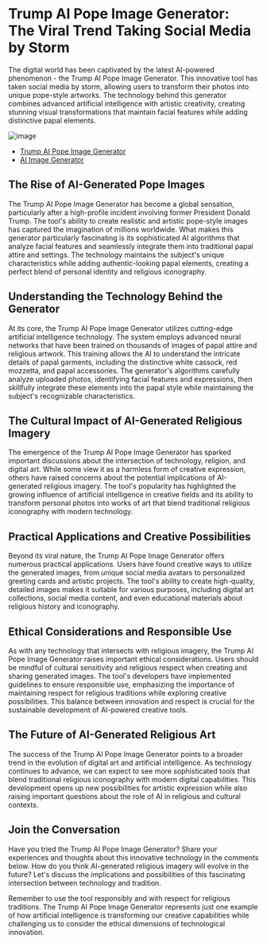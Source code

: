 # Trump AI Pope Image Generator: The Viral Trend Taking Social Media by Storm

The digital world has been captivated by the latest AI-powered phenomenon - the Trump AI Pope Image Generator. This innovative tool has taken social media by storm, allowing users to transform their photos into unique pope-style artworks. The technology behind this generator combines advanced artificial intelligence with artistic creativity, creating stunning visual transformations that maintain facial features while adding distinctive papal elements.

![image](https://github.com/user-attachments/assets/078c9cd4-f3c5-486f-9d56-78187a26bd3a)

- [Trump AI Pope Image Generator](https://imgdo.ai/features/ai-pope-image-generator)
- [AI Image Generator](https://imgdo.ai)

## The Rise of AI-Generated Pope Images

The Trump AI Pope Image Generator has become a global sensation, particularly after a high-profile incident involving former President Donald Trump. The tool's ability to create realistic and artistic pope-style images has captured the imagination of millions worldwide. What makes this generator particularly fascinating is its sophisticated AI algorithms that analyze facial features and seamlessly integrate them into traditional papal attire and settings. The technology maintains the subject's unique characteristics while adding authentic-looking papal elements, creating a perfect blend of personal identity and religious iconography.

## Understanding the Technology Behind the Generator

At its core, the Trump AI Pope Image Generator utilizes cutting-edge artificial intelligence technology. The system employs advanced neural networks that have been trained on thousands of images of papal attire and religious artwork. This training allows the AI to understand the intricate details of papal garments, including the distinctive white cassock, red mozzetta, and papal accessories. The generator's algorithms carefully analyze uploaded photos, identifying facial features and expressions, then skillfully integrate these elements into the papal style while maintaining the subject's recognizable characteristics.

## The Cultural Impact of AI-Generated Religious Imagery

The emergence of the Trump AI Pope Image Generator has sparked important discussions about the intersection of technology, religion, and digital art. While some view it as a harmless form of creative expression, others have raised concerns about the potential implications of AI-generated religious imagery. The tool's popularity has highlighted the growing influence of artificial intelligence in creative fields and its ability to transform personal photos into works of art that blend traditional religious iconography with modern technology.

## Practical Applications and Creative Possibilities

Beyond its viral nature, the Trump AI Pope Image Generator offers numerous practical applications. Users have found creative ways to utilize the generated images, from unique social media avatars to personalized greeting cards and artistic projects. The tool's ability to create high-quality, detailed images makes it suitable for various purposes, including digital art collections, social media content, and even educational materials about religious history and iconography.

## Ethical Considerations and Responsible Use

As with any technology that intersects with religious imagery, the Trump AI Pope Image Generator raises important ethical considerations. Users should be mindful of cultural sensitivity and religious respect when creating and sharing generated images. The tool's developers have implemented guidelines to ensure responsible use, emphasizing the importance of maintaining respect for religious traditions while exploring creative possibilities. This balance between innovation and respect is crucial for the sustainable development of AI-powered creative tools.

## The Future of AI-Generated Religious Art

The success of the Trump AI Pope Image Generator points to a broader trend in the evolution of digital art and artificial intelligence. As technology continues to advance, we can expect to see more sophisticated tools that blend traditional religious iconography with modern digital capabilities. This development opens up new possibilities for artistic expression while also raising important questions about the role of AI in religious and cultural contexts.

## Join the Conversation

Have you tried the Trump AI Pope Image Generator? Share your experiences and thoughts about this innovative technology in the comments below. How do you think AI-generated religious imagery will evolve in the future? Let's discuss the implications and possibilities of this fascinating intersection between technology and tradition.

Remember to use the tool responsibly and with respect for religious traditions. The Trump AI Pope Image Generator represents just one example of how artificial intelligence is transforming our creative capabilities while challenging us to consider the ethical dimensions of technological innovation.
